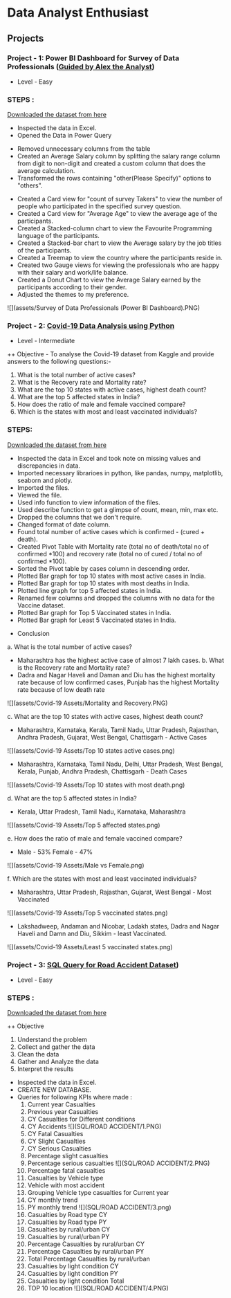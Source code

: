 # Data Analyst Enthusiast

## Projects

### Project - 1: Power BI Dashboard for Survey of Data Professionals ([Guided by Alex the Analyst](https://www.youtube.com/watch?v=pixlHHe_lNQ&t=1s&ab_channel=AlexTheAnalyst))
+ Level - Easy

### STEPS : 
[Downloaded the dataset from here](https://github.com/AlexTheAnalyst/Power-BI/blob/main/Power%20BI%20-%20Final%20Project.xlsx)
* Inspected the data in Excel.
* Opened the Data in Power Query
 - Removed unnecessary columns from the table
 - Created an Average Salary column by splitting the salary range column from digit to non-digit and created a custom column that does the average calculation.
 - Transformed the rows containing "other(Please Specify)" options to "others".
* Created a Card view for "count of survey Takers" to view the number of people who participated in the specified survey question.
* Created a Card view for "Average Age" to view the average age of the participants.
* Created a Stacked-column chart to view the Favourite Programming language of the participants.
* Created a Stacked-bar chart to view the Average salary by the job titles of the participants.
* Created a Treemap to view the country where the participants reside in.
* Created two Gauge views for viewing the professionals who are happy with their salary and work/life balance.
* Created a Donut Chart to view the Average Salary earned by the participants according to their gender.
*  Adjusted the themes to my preference.

  ![](assets/Survey of Data Professionals (Power BI Dashboard).PNG)

### Project - 2: [Covid-19 Data Analysis using Python](https://github.com/belgiprem/Portfolio-Projects/tree/main/Python%20Projects/Covid%20Data%20Analysis)
+ Level - Intermediate

++ Objective - To analyse the Covid-19 dataset from Kaggle and provide answers to the following questions:-
1. What is the total number of active cases?
2. What is the Recovery rate and Mortality rate?
3. What are the top 10 states with active cases, highest death count?
4. What are the top 5 affected states in India?
5. How does the ratio of male and female vaccined compare?
6. Which is the states with most and least vaccinated individuals?

### STEPS:

[Downloaded the dataset from here](https://www.kaggle.com/datasets/sudalairajkumar/covid19-in-india)
* Inspected the data in Excel and took note on missing values and discrepancies in data.
* Imported necessary librarioes in python, like pandas, numpy, matplotlib, seaborn and plotly.
* Imported the files.
* Viewed the file.
* Used info function to view information of the files.
* Used describe function to get a glimpse of count, mean, min, max etc.
* Dropped the columns that we don't require.
* Changed format of date column.
* Found total number of active cases which is confirmed - (cured + death).
* Created Pivot Table with Mortality rate (total no of death/total no of confirmed *100) and recovery rate (total no of cured / total no of confirmed *100).
* Sorted the Pivot table by cases column in descending order.
* Plotted Bar graph for top 10 states with most active cases in India.
* Plotted Bar graph for top 10 states with most deaths in India.
* Plotted line graph for top 5 affected states in India.
* Renamed few columns and dropped the columns with no data for the Vaccine dataset.
* Plotted Bar graph for Top 5 Vaccinated states in India.
* Plotted Bar graph for Least 5 Vaccinated states in India.

+ Conclusion

a. What is the total number of active cases?
* Maharashtra has the highest active case of almost 7 lakh cases.
b. What is the Recovery rate and Mortality rate?
* Dadra and Nagar Haveli and Daman and Diu has the highest mortality rate because of low confirmed cases, Punjab has the highest Mortality rate because of low death rate

![](assets/Covid-19 Assets/Mortality and Recovery.PNG)
  
c. What are the top 10 states with active cases, highest death count?
* Maharashtra, Karnataka, Kerala, Tamil Nadu, Uttar Pradesh, Rajasthan, Andhra Pradesh, Gujarat, West Bengal, Chattisgarh - Active Cases

![](assets/Covid-19 Assets/Top 10 states active cases.png)
  
* Maharashtra, Karnataka, Tamil Nadu, Delhi, Uttar Pradesh, West Bengal, Kerala, Punjab, Andhra Pradesh, Chattisgarh - Death Cases

![](assets/Covid-19 Assets/Top 10 states with most death.png)
  
d. What are the top 5 affected states in India?
* Kerala, Uttar Pradesh, Tamil Nadu, Karnataka, Maharashtra

![](assets/Covid-19 Assets/Top 5 affected states.png)

e. How does the ratio of male and female vaccined compare?
* Male - 53% Female - 47%
  
![](assets/Covid-19 Assets/Male vs Female.png)
  
f. Which are the states with most and least vaccinated individuals?
* Maharashtra, Uttar Pradesh, Rajasthan, Gujarat, West Bengal - Most Vaccinated

![](assets/Covid-19 Assets/Top 5 vaccinated states.png)
  
 * Lakshadweep, Andaman and Nicobar, Ladakh states, Dadra and Nagar Haveli and Damn and Diu, Sikkim - least Vaccinated.
  
 ![](assets/Covid-19 Assets/Least 5 vaccinated states.png)

### Project - 3: [SQL Query for Road Accident Dataset](https://github.com/belgiprem/Portfolio-Projects/tree/main/SQL/ROAD%20ACCIDENT))  
+ Level - Easy

### STEPS : 
[Downloaded the dataset from here]([https://drive.google.com/drive/folders/1EgBTiB52sjNB0-bX_Akg6L_ymu-e4c7U?usp=drive_link](https://drive.google.com/drive/folders/1EgBTiB52sjNB0-bX_Akg6L_ymu-e4c7U?usp=sharing))

++ Objective
1. Understand the problem
2. Collect and gather the data
3. Clean the data
4. Gather and Analyze the data
5. Interpret the results

* Inspected the data in Excel.
* CREATE NEW DATABASE.
* Queries for following KPIs where made :
  1. Current year Casualties
  2. Previous year Casualties
  3. CY Casualties for Different conditions
  4. CY Accidents
![](SQL/ROAD ACCIDENT/1.PNG)
  6. CY Fatal Casualties
  7. CY Slight Casualties
  8. CY Serious Casualties
  9. Percentage slight casualties
  10. Percentage serious casualties
![](SQL/ROAD ACCIDENT/2.PNG)
  11. Percentage fatal casualties
  12. Casualties  by Vehicle type
  13. Vehicle with most accident
  14. Grouping Vehicle type casualties for Current year
  15. CY monthly trend
  16. PY monthly trend
![](SQL/ROAD ACCIDENT/3.png)
  17. Casualties by Road type CY
  18.  Casualties by Road type PY
  19.  Casualties by rural/urban CY
  20.  Casualties by rural/urban PY
  21.  Percentage Casualties by rural/urban CY
  22.  Percentage Casualties by rural/urban PY
  23.  Total Percentage Casualties by rural/urban
  24.  Casualties by light condition CY
  25.  Casualties by light condition PY
  26.  Casualties by light condition Total
  27.  TOP 10 location 
 ![](SQL/ROAD ACCIDENT/4.PNG)
